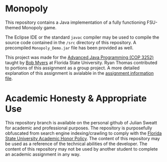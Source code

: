 # Monopoly
This repository contains a Java implementation of a fully functioning FSU-themed Monopoly game. 

The Eclipse IDE or the standard `javac` compiler may be used to compile the source code contained in the `/src` directory of this repository. A precompiled `Monopoly_Demo.jar` file has been provided as well.

This project was made for the [Advanced Java Programming (COP 3252)](http://www.cs.fsu.edu/~myers/cop3252/) taught by [Bob Myers](https://www.cs.fsu.edu/department/faculty/myers/) at Florida State University. Ryan Thomas contributed to portions of this assignment as a group project. A more detailed explanation of this assignment is avialable in the [assignment information file](./info.html).

# Academic Honesty & Appropriate Use
This repository branch is available on the personal github of Julian Sweatt for academic and professional purposes. The repository is purposefully obfuscated from search engine indexing/crawling to comply with the [Florida State University Academic Honor Policy](https://fda.fsu.edu/sites/g/files/imported/storage/original/application/0ab8e9de6a98c1377d68de9717988bda.pdf). The content of this repository may be used as a reference of the technical abilities of the developer. The content of this repository may not be used by another student to complete an academic assignment in any way.